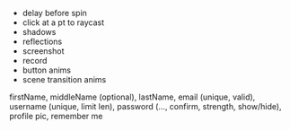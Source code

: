 - delay before spin
- click at a pt to raycast
- shadows
- reflections
- screenshot
- record
- button anims
- scene transition anims

firstName, middleName (optional), lastName, email (unique, valid), username (unique, limit len), password (..., confirm, strength, show/hide), profile pic, remember me